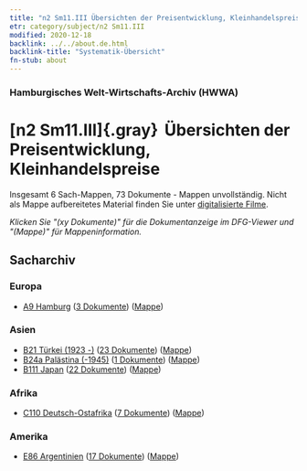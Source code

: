 ```yaml
---
title: "n2 Sm11.III Übersichten der Preisentwicklung, Kleinhandelspreise"
etr: category/subject/n2 Sm11.III
modified: 2020-12-18
backlink: ../../about.de.html
backlink-title: "Systematik-Übersicht"
fn-stub: about
---
```


### Hamburgisches Welt-Wirtschafts-Archiv (HWWA)
# [n2 Sm11.III]{.gray}&#8201; Übersichten der Preisentwicklung, Kleinhandelspreise&#160; 




Insgesamt 6 Sach-Mappen, 73 Dokumente - Mappen unvollständig.
Nicht als Mappe aufbereitetes Material finden Sie unter [digitalisierte Filme](/film/h1_sh).

_Klicken Sie "(xy Dokumente)" für die Dokumentanzeige im DFG-Viewer und "(Mappe)" für Mappeninformation._

## Sacharchiv




### Europa

- [A9 Hamburg](../../../geo/about.de.html#A9) (<a href="https://dfg-viewer.de/show/?tx_dlf[id]=https://pm20.zbw.eu/mets/sh/1409xx/140905/1450xx/145004/public.mets.de.xml" target="_blank">3 Dokumente</a>) ([Mappe](http://purl.org/pressemappe20/folder/sh/140905,145004))

### Asien

- [B21 Türkei (1923 -)](../../../geo/about.de.html#B21) (<a href="https://dfg-viewer.de/show/?tx_dlf[id]=https://pm20.zbw.eu/mets/sh/1411xx/141111/1450xx/145004/public.mets.de.xml" target="_blank">23 Dokumente</a>) ([Mappe](http://purl.org/pressemappe20/folder/sh/141111,145004))
- [B24a Palästina (-1945)](../../../geo/about.de.html#B24a) (<a href="https://dfg-viewer.de/show/?tx_dlf[id]=https://pm20.zbw.eu/mets/sh/1411xx/141115/1450xx/145004/public.mets.de.xml" target="_blank">1 Dokumente</a>) ([Mappe](http://purl.org/pressemappe20/folder/sh/141115,145004))
- [B111 Japan](../../../geo/about.de.html#B111) (<a href="https://dfg-viewer.de/show/?tx_dlf[id]=https://pm20.zbw.eu/mets/sh/1412xx/141272/1450xx/145004/public.mets.de.xml" target="_blank">22 Dokumente</a>) ([Mappe](http://purl.org/pressemappe20/folder/sh/141272,145004))

### Afrika

- [C110 Deutsch-Ostafrika](../../../geo/about.de.html#C110) (<a href="https://dfg-viewer.de/show/?tx_dlf[id]=https://pm20.zbw.eu/mets/sh/1414xx/141471/1450xx/145004/public.mets.de.xml" target="_blank">7 Dokumente</a>) ([Mappe](http://purl.org/pressemappe20/folder/sh/141471,145004))

### Amerika

- [E86 Argentinien](../../../geo/about.de.html#E86) (<a href="https://dfg-viewer.de/show/?tx_dlf[id]=https://pm20.zbw.eu/mets/sh/1416xx/141692/1450xx/145004/public.mets.de.xml" target="_blank">17 Dokumente</a>) ([Mappe](http://purl.org/pressemappe20/folder/sh/141692,145004))


